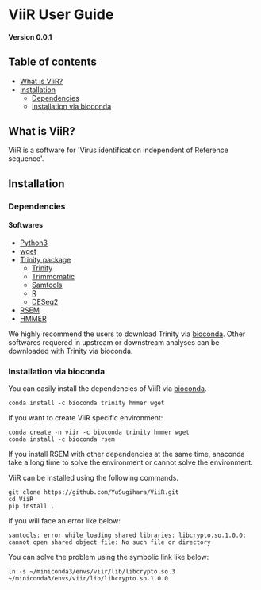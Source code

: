 # ViiR User Guide
#### Version 0.0.1

## Table of contents
- [What is ViiR?](#What-is-ViiR)
- [Installation](#Installation)
  + [Dependencies](#Dependencies)
  + [Installation via bioconda](#Installation-via-bioconda)


## What is ViiR?

ViiR is a software for 'Virus identification independent of Reference sequence'.

## Installation
### Dependencies
#### Softwares
- [Python3](https://www.python.org/downloads/)
- [wget](https://www.gnu.org/software/wget/)
- [Trinity package](https://github.com/trinityrnaseq/trinityrnaseq)
  + [Trinity](https://github.com/trinityrnaseq/trinityrnaseq)
  + [Trimmomatic](http://www.usadellab.org/cms/?page=trimmomatic)
  + [Samtools](http://www.htslib.org/doc/samtools.html)
  + [R](https://www.r-project.org/)
  + [DESeq2](https://bioconductor.org/packages/3.14/bioc/vignettes/DESeq2/inst/doc/DESeq2.html)
- [RSEM](https://deweylab.github.io/RSEM/)
- [HMMER](http://hmmer.org/)

We highly recommend the users to download Trinity via [bioconda](https://bioconda.github.io/).
Other softwares requered in upstream or downstream analyses can be downloaded with Trinity via bioconda.


### Installation via bioconda
You can easily install the dependencies of ViiR via [bioconda](https://bioconda.github.io/index.html).
```
conda install -c bioconda trinity hmmer wget
```

If you want to create ViiR specific environment:
```
conda create -n viir -c bioconda trinity hmmer wget
conda install -c bioconda rsem
```
If you install RSEM with other dependencies at the same time, anaconda take a long time to solve the environment or cannot solve the environment.


ViiR can be installed using the following commands.
```
git clone https://github.com/YuSugihara/ViiR.git
cd ViiR
pip install . 
```


If you will face an error like below:

```
samtools: error while loading shared libraries: libcrypto.so.1.0.0: cannot open shared object file: No such file or directory
```

You can solve the problem using the symbolic link like below:
```
ln -s ~/miniconda3/envs/viir/lib/libcrypto.so.3 ~/miniconda3/envs/viir/lib/libcrypto.so.1.0.0
```

